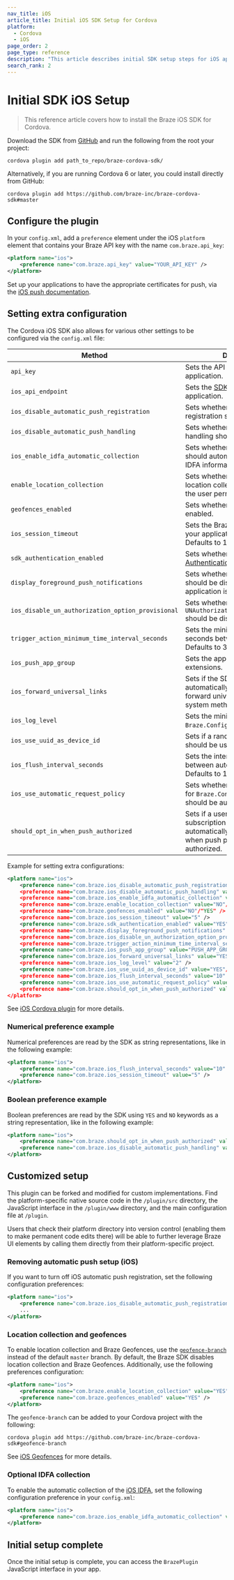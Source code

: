 ```yaml
---
nav_title: iOS
article_title: Initial iOS SDK Setup for Cordova
platform: 
  - Cordova
  - iOS
page_order: 2
page_type: reference
description: "This article describes initial SDK setup steps for iOS apps running on Cordova."
search_rank: 2
---
```


# Initial SDK iOS Setup

> This reference article covers how to install the Braze iOS SDK for Cordova. 

Download the SDK from [GitHub][1] and run the following from the root your project:

```
cordova plugin add path_to_repo/braze-cordova-sdk/
```

Alternatively, if you are running Cordova 6 or later, you could install directly from GitHub:

```
cordova plugin add https://github.com/braze-inc/braze-cordova-sdk#master
```

## Configure the plugin

In your `config.xml`, add a `preference` element under the iOS `platform` element that contains your Braze API key with the name `com.braze.api_key`:

```xml
<platform name="ios">
    <preference name="com.braze.api_key" value="YOUR_API_KEY" />
</platform>
```

Set up your applications to have the appropriate certificates for push, via the [iOS push documentation][2].

## Setting extra configuration

The Cordova iOS SDK also allows for various other settings to be configured via the `config.xml` file:

| Method                                         | Description                                                                                                                                            |
| -----------------------------------------------| -------------------------------------------------------------------------------------------------------------------------------------------------------|
| `api_key`                                      | Sets the API key for your application. |
| `ios_api_endpoint`                             | Sets the [SDK endpoint]({{site.baseurl}}/api/basics/#endpoints) for your application. |
| `ios_disable_automatic_push_registration`      | Sets whether automatic push registration should be disabled. |
| `ios_disable_automatic_push_handling`          | Sets whether automatic push handling should be disabled. |
| `ios_enable_idfa_automatic_collection`         | Sets whether the Braze SDK should automatically collect the IDFA information. |
| `enable_location_collection`                   | Sets whether the automatic location collection is enabled (if the user permits). |
| `geofences_enabled`                            | Sets whether geofences are enabled. |
| `ios_session_timeout`                          | Sets the Braze session timeout for your application in seconds. Defaults to 10 seconds. |
| `sdk_authentication_enabled`                   | Sets whether to enable the [SDK Authentication](https://www.braze.com/docs/developer_guide/platform_wide/sdk_authentication#sdk-authentication) feature. |
| `display_foreground_push_notifications`        | Sets whether push notifications should be displayed while the application is in the foreground. |
| `ios_disable_un_authorization_option_provisional` | Sets whether `UNAuthorizationOptionProvisional` should be disabled. |
| `trigger_action_minimum_time_interval_seconds` | Sets the minimum time interval in seconds between triggers. Defaults to 30 seconds. |
| `ios_push_app_group` | Sets the app group ID for iOS push extensions. |
| `ios_forward_universal_links` | Sets if the SDK should automatically recognize and forward universal links to the system methods. |
| `ios_log_level` | Sets the minimum logging level for `Braze.Configuration.Logger`. |
| `ios_use_uuid_as_device_id` | Sets if a randomly generated UUID should be used as the device ID. |
| `ios_flush_interval_seconds` | Sets the interval in seconds between automatic data flushes. Defaults to 10 seconds. |
| `ios_use_automatic_request_policy` | Sets whether the request policy for `Braze.Configuration.Api` should be automatic or manual. |
| `should_opt_in_when_push_authorized` | Sets if a user’s notification subscription state should automatically be set to `optedIn` when push permissions are authorized. |

Example for setting extra configurations:

```xml
<platform name="ios">
    <preference name="com.braze.ios_disable_automatic_push_registration" value="NO"/"YES" />
    <preference name="com.braze.ios_disable_automatic_push_handling" value="NO"/"YES" />
    <preference name="com.braze.ios_enable_idfa_automatic_collection" value="YES"/"NO" />
    <preference name="com.braze.enable_location_collection" value="NO"/"YES" />
    <preference name="com.braze.geofences_enabled" value="NO"/"YES" />
    <preference name="com.braze.ios_session_timeout" value="5" />
    <preference name="com.braze.sdk_authentication_enabled" value="YES"/"NO" />
    <preference name="com.braze.display_foreground_push_notifications" value="YES"/"NO" />
    <preference name="com.braze.ios_disable_un_authorization_option_provisional" value="NO"/"YES" />
    <preference name="com.braze.trigger_action_minimum_time_interval_seconds" value="30" />
    <preference name="com.braze.ios_push_app_group" value="PUSH_APP_GROUP_ID" />
    <preference name="com.braze.ios_forward_universal_links" value="YES"/"NO" />
    <preference name="com.braze.ios_log_level" value="2" />
    <preference name="com.braze.ios_use_uuid_as_device_id" value="YES"/"NO" />
    <preference name="com.braze.ios_flush_interval_seconds" value="10" />
    <preference name="com.braze.ios_use_automatic_request_policy" value="YES"/"NO" />
    <preference name="com.braze.should_opt_in_when_push_authorized" value="YES"/"NO" />
</platform>
```

See [iOS Cordova plugin][3] for more details.

### Numerical preference example

Numerical preferences are read by the SDK as string representations, like in the following example:

```xml
<platform name="ios">
    <preference name="com.braze.ios_flush_interval_seconds" value="10" />
    <preference name="com.braze.ios_session_timeout" value="5" />
</platform>
```

### Boolean preference example

Boolean preferences are read by the SDK using `YES` and `NO` keywords as a string representation, like in the following example:

```xml
<platform name="ios">
    <preference name="com.braze.should_opt_in_when_push_authorized" value="YES" />
    <preference name="com.braze.ios_disable_automatic_push_handling" value="NO" />
</platform>
```

## Customized setup

This plugin can be forked and modified for custom implementations. Find the platform-specific native source code in the `/plugin/src` directory, the JavaScript interface in the `/plugin/www` directory, and the main configuration file at `/plugin`.

Users that check their platform directory into version control (enabling them to make permanent code edits there) will be able to further leverage Braze UI elements by calling them directly from their platform-specific project.

### Removing automatic push setup (iOS)

If you want to turn off iOS automatic push registration, set the following configuration preferences:

```xml
<platform name="ios">
    <preference name="com.braze.ios_disable_automatic_push_registration" value="YES" />
    ...
</platform>
```

### Location collection and geofences

To enable location collection and Braze Geofences, use the [`geofence-branch`][4] instead of the default `master` branch. By default, the Braze SDK disables location collection and Braze Geofences. Additionally, use the following preferences configuration:

```xml
<platform name="ios">
    <preference name="com.braze.enable_location_collection" value="YES" />
    <preference name="com.braze.geofences_enabled" value="YES" />
</platform>
```

The `geofence-branch` can be added to your Cordova project with the following:

```
cordova plugin add https://github.com/braze-inc/braze-cordova-sdk#geofence-branch
```

See [iOS Geofences][5] for more details.

### Optional IDFA collection

To enable the automatic collection of the [iOS IDFA][6], set the following configuration preference in your `config.xml`:

```xml
<platform name="ios">
    <preference name="com.braze.ios_enable_idfa_automatic_collection" value="YES" />
</platform>
```

## Initial setup complete

Once the initial setup is complete, you can access the `BrazePlugin` JavaScript interface in your app.

[1]: https://github.com/braze-inc/braze-cordova-sdk
[2]: {{site.baseurl}}/developer_guide/platform_integration_guides/swift/push_notifications/integration/
[3]: https://github.com/braze-inc/braze-cordova-sdk/blob/master/src/ios/BrazePlugin.m
[4]: https://github.com/braze-inc/braze-cordova-sdk/tree/geofence-branch
[5]: {{site.baseurl}}/developer_guide/platform_integration_guides/swift/advanced_use_cases/locations_and_geofences/
[6]: https://braze-inc.github.io/braze-swift-sdk/documentation/brazekit/braze/set(identifierforadvertiser:)/
